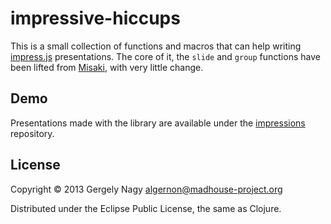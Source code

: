 # impressive-hiccups

This is a small collection of functions and macros that can help
writing [impress.js][impress-js] presentations. The core of it, the
`slide` and `group` functions have been lifted from [Misaki][misaki],
with very little change.

 [impress-js]: http://bartaz.github.com/impress.js
 [misaki]: http://liquidz.github.com/misaki/

## Demo

Presentations made with the library are available under the
[impressions][impressions] repository.

 [impressions]: https://github.com/algernon/impressions

## License

Copyright © 2013 Gergely Nagy <algernon@madhouse-project.org>

Distributed under the Eclipse Public License, the same as Clojure.
